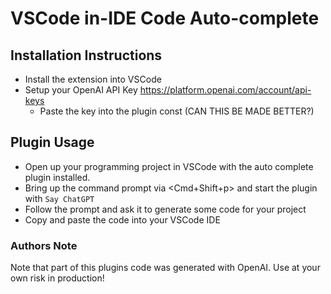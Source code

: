 # VSCode in-IDE Code Auto-complete

## Installation Instructions

- Install the extension into VSCode
- Setup your OpenAI API Key https://platform.openai.com/account/api-keys
    + Paste the key into the plugin const (CAN THIS BE MADE BETTER?)

## Plugin Usage

- Open up your programming project in VSCode with the auto complete plugin installed.
- Bring up the command prompt via <Cmd+Shift+p> and start the plugin with `Say ChatGPT`
- Follow the prompt and ask it to generate some code for your project
- Copy and paste the code into your VSCode IDE

### Authors Note

Note that part of this plugins code was generated with OpenAI. Use at your own
risk in production!
